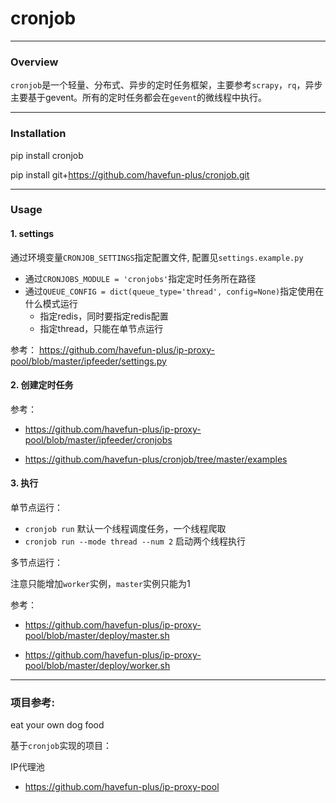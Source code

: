 # cronjob 

---

### Overview

`cronjob`是一个轻量、分布式、异步的定时任务框架，主要参考`scrapy`，`rq`，异步主要基于gevent。所有的定时任务都会在`gevent`的微线程中执行。

---

### Installation

pip install cronjob

pip install git+https://github.com/havefun-plus/cronjob.git



---

### Usage

#### 1. settings

通过环境变量`CRONJOB_SETTINGS`指定配置文件, 配置见`settings.example.py`

* 通过`CRONJOBS_MODULE = 'cronjobs'`指定定时任务所在路径
* 通过`QUEUE_CONFIG = dict(queue_type='thread', config=None)`指定使用在什么模式运行
    * 指定redis，同时要指定redis配置
    * 指定thread，只能在单节点运行
    
参考： https://github.com/havefun-plus/ip-proxy-pool/blob/master/ipfeeder/settings.py
    
#### 2. 创建定时任务

参考：

* https://github.com/havefun-plus/ip-proxy-pool/blob/master/ipfeeder/cronjobs

* https://github.com/havefun-plus/cronjob/tree/master/examples

#### 3. 执行

单节点运行：

* `cronjob run`  默认一个线程调度任务，一个线程爬取
* `cronjob run --mode thread --num 2`  启动两个线程执行   

多节点运行：

注意只能增加`worker`实例，`master`实例只能为1

参考：

* https://github.com/havefun-plus/ip-proxy-pool/blob/master/deploy/master.sh

* https://github.com/havefun-plus/ip-proxy-pool/blob/master/deploy/worker.sh

---

### 项目参考:

eat your own dog food

基于`cronjob`实现的项目：

IP代理池

* https://github.com/havefun-plus/ip-proxy-pool

